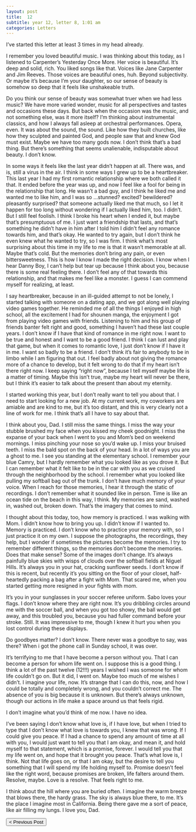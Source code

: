 ```yaml
---
layout: post
title:  12
subtitle: year 12, letter 8, 1:01 am
categories: Letters
---
```

I’ve started this letter at least 3 times in my head already.

I remember you loved beautiful music. I was thinking about this today, as I listened to Carpenter’s Yesterday Once More. Her voice is beautiful. It’s deep and solid, rich. You liked songs like that. Voices like Jane Carpenter and Jim Reeves. Those voices are beautiful ones, huh. Beyond subjectivity. Or maybe it’s because I’m your daughter, so our sense of beauty is somehow so deep that it feels like unshakeable truth.

Do you think our sense of beauty was somewhat truer when we had less music? We have more varied wonder, music for all perspectives and tastes and occasions these days. But back when the occasion was the music, and not something else, was it more itself? I’m thinking about instrumental classics, and how I always fall asleep at orchestral performances. Opera, even. It was about the sound, the sound. Like how they built churches, like how they sculpted and painted God, and people saw that and knew God must exist. Maybe we have too many gods now. I don’t think that’s a bad thing. But there’s something that seems unalienable, indisputable about beauty. I don’t know.

In some ways it feels like the last year didn’t happen at all. There was, and is, still a virus in the air. I think in some ways I grew up to be a heartbreaker. This last year I had my first romantic relationship where we both called it that. It ended before the year was up, and now I feel like a fool for being in the relationship that long. He wasn’t a bad guy, and I think he liked me and wanted me to like him, and I was so …stunned? excited? bewildered? pleasantly surprised? that someone actually liked me that much, so I let it happen for too long without wondering if I actually liked him, too. I didn’t. But I still feel foolish. I think I broke his heart when I ended it, but maybe that’s presumptuous of me. I just want a friendship that lasts, and that’s something he didn’t have in him after I told him I didn’t feel any romance towards him, and that’s okay. He wanted to try again, but I don’t think he even knew what he wanted to try, so I was firm. I think what’s most surprising about this time in my life to me is that it wasn’t memorable at all. Maybe that’s cold. But the memories don’t bring any pain, or even bittersweetness. This is how I know I made the right decision. I know when I hear Danny Boy, I can’t help but tear up because I think about you, because there is some real feeling there. I don’t feel any of that towards this relationship, and that makes me feel like a monster. I guess I can commend myself for realizing, at least.

I say heartbreaker, because in an ill-guided attempt to not be lonely, I started talking with someone on a dating app, and we got along well playing video games together. He reminded me of all the things I enjoyed in high school, all the excitement I had for shounen manga, the enjoyment I got from playing video games with friends. Listening to him and his group of friends banter felt right and good, something I haven’t had these last couple years. I don’t know if I have that kind of romance in me right now. I want to be true and honest and I want to be a good friend. I think I can lust and play that game, but when it comes to romantic love, I just don’t know if I have it in me. I want so badly to be a friend. I don’t think it’s fair to anybody to be in limbo while I am figuring that out. I feel badly about not giving the romance more of a chance to develop, but it felt wrong to do that if my heart isn’t there right now. I keep saying “right now”, because I tell myself maybe life is a matter of timing. Maybe this isn’t true, maybe my heart will never be there, but I think it’s easier to talk about the present than about my eternity.

I started working this year, but I don’t really want to tell you about that. I need to start looking for a new job. At my current work, my coworkers are amiable and are kind to me, but it’s too distant, and this is very clearly not a line of work for me. I think that’s all I have to say about that.

I think about you, Dad. I still miss the same things. I miss the way your stubble brushed my face when you kissed my cheek goodnight. I miss the expanse of your back when I went to you and Mom’s bed on weekend mornings. I miss pinching your nose so you’d wake up. I miss your bruised teeth. I miss the bald spot on the back of your head. In a lot of ways you are a ghost to me. I see you standing at the elementary school. I remember your blue Camry, but I hardly remember what you looked like as you drove it. But I can remember what it felt like to be in the car with you as we cruised through the neighborhood by the school. I remember what you looked like pulling my softball bag out of the trunk. I don’t have much memory of your voice. When I reach for those memories, I hear it through the static of recordings. I don’t remember what it sounded like in person. Time is like an ocean tide on the beach in this way, I think. My memories are sand, washed in, washed out, broken down. That’s the imagery that comes to mind.

I thought about this today, too, how memory is practiced. I was walking with Mom. I didn’t know how to bring you up. I didn’t know if I wanted to. Memory is practiced. I don’t know who to practice your memory with, so I just practice it on my own. I suppose the photographs, the recordings, they help, but I wonder if sometimes the pictures become the memories. I try to remember different things, so the memories don’t become the memories. Does that make sense? Some of the images don’t change. It’s always painfully blue skies with wisps of clouds over the softball fields at Niguel Hills. It’s always you in your hat, cracking sunflower seeds. I don’t know if this is recent, but recently it’s you sitting on the floor of your closet, half-heartedly packing a bag after a fight with Mom. That scared me, when you started getting more resigned in your fights with mom.

It’s you in your sunglasses in your soccer referee uniform. Sabo loves your flags. I don’t know where they are right now. It’s you dribbling circles around me with the soccer ball, and when you got too showy, the ball would get away, and this troubled you, because you had fuller command before your stroke. Still. It was impressive to me, though I knew it hurt you when you lost control during these displays.

Do goodbyes matter? I don’t know. There never was a goodbye to say, was there? When i got the phone call in Sunday school, it was over.

It’s terrifying to me that I have become a person without you. That I can become a person for whom life went on. I suppose this is a good thing. I think a lot of the past twelve (12!!!) years I wished I was someone for whom life couldn’t go on. But it did, I went on. Maybe too much of me wishes I didn’t. I imagine your life, now. It’s strange that I can do this, now, and how I could be totally and completely wrong, and you couldn’t correct me. The absence of you is big because it is unknown. But there’s always unknown, though our actions in life make a space around us that feels rigid.

I don’t imagine what you’d think of me now. I have no idea.

I’ve been saying I don’t know what love is, if I have love, but when I tried to type that I don’t know what love is towards you, I knew that was wrong. If I could give you peace. If I had a chance to spend any amount of time at all with you, I would just want to tell you that I am okay, and mean it, and hold myself to that statement, which is a promise, forever. I would tell you that my life went on, and hope that it brought you peace. That’s what love is, I think. Not that life goes on, or that I am okay, but the desire to tell you something that I will spend my life holding myself to. Promise doesn’t feel like the right word, because promises are broken, life falters around them. Resolve, maybe. Love is a resolve. That feels right to me.

I think about the hill where you are buried often. I imagine the warm breeze that blows there, the hardy grass. The sky is always blue there, to me. It’s the place I imagine most in California. Being there gave me a sort of peace, like air filling my lungs. I love you, Dad.

<button class="prev" onclick="window.location.href = '/letters/2020/03/12/11.html';"> < Previous Post</button>
